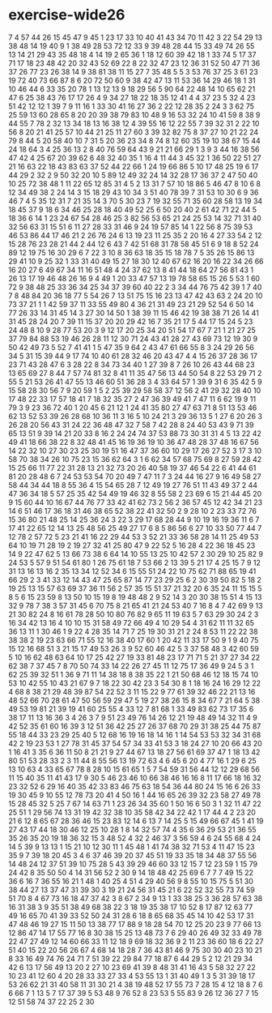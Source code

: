 # exercise-wide26
7
4
57
44
26
15
45
47
9
45
1
23
17
33
10
40
41
43
34
70
11
42
3
22
54
29
13
38
48
14
19
40
9
1
38
49
28
53
72
12
33
9
39
48
28
44
15
33
49
74
26
55
13
14
21
29
43
35
48
18
4
14
19
2
65
36
1
18
12
60
39
42
18
1
33
74
5
17
37
71
17
18
23
48
42
20
32
43
52
69
22
8
22
32
47
23
12
36
31
52
50
47
71
36
37
26
77
23
26
38
14
9
38
81
38
11
15
27
7
35
48
5
5
3
53
76
37
25
3
61
23
19
72
40
73
66
87
8
6
20
72
50
60
9
38
42
47
13
11
53
36
14
29
46
18
1
31
10
46
44
6
33
35
20
78
1
13
12
13
9
18
29
56
5
90
64
22
48
14
10
65
62
21
47
6
25
38
43
76
17
17
26
4
9
34
27
18
22
18
35
12
41
4
4
37
23
5
32
4
23
51
42
12
12
1
39
7
9
11
16
1
33
30
41
16
27
36
2
22
12
28
35
2
24
3
3
62
75
25
59
13
60
28
65
8
20
20
39
38
79
83
10
48
9
16
53
32
24
10
41
59
8
38
9
44
55
7
78
2
32
13
34
18
13
16
38
12
4
39
55
16
12
22
55
7
39
32
31
2
22
10
56
8
20
21
41
25
57
10
44
21
25
11
27
60
3
39
32
82
75
8
37
27
10
21
22
24
79
8
44
5
20
58
40
10
7
31
5
20
36
23
34
8
74
8
12
60
35
19
10
38
67
15
44
24
18
64
3
4
25
36
13
2
8
40
76
59
64
43
9
21
21
66
29
1
3
9
3
44
16
38
56
47
42
4
25
67
20
39
62
6
48
32
40
35
1
16
4
11
44
3
45
32
1
36
50
22
51
27
21
16
63
22
18
43
83
63
37
52
44
22
66
1
24
19
66
86
5
10
17
48
25
19
6
17
44
29
2
32
2
9
50
32
20
10
5
89
12
49
32
24
14
32
28
17
36
37
2
47
50
40
10
25
72
38
48
1
11
22
65
12
85
31
4
5
2
13
31
7
57
10
18
86
5
46
47
8
10
6
8
12
34
49
38
2
24
14
3
15
18
29
43
10
34
3
51
40
78
39
7
31
53
10
30
6
9
36
46
7
4
5
35
12
31
7
21
35
14
3
70
5
30
23
7
19
32
55
71
35
60
28
58
13
19
34
18
45
37
9
18
6
34
46
25
28
18
40
49
52
25
6
50
20
40
2
61
42
71
22
44
5
18
36
6
14
1
23
24
67
54
28
46
25
3
82
56
53
65
21
24
25
53
14
32
71
31
40
32
56
63
31
15
51
6
11
27
28
33
31
46
9
24
19
57
85
14
1
22
56
8
75
39
53
46
53
86
44
17
46
21
2
26
76
24
6
13
19
23
11
25
35
2
20
16
4
27
33
54
2
12
15
28
76
23
28
21
44
2
44
12
6
43
7
42
51
68
31
78
58
45
51
6
9
18
8
52
24
89
12
19
75
16
30
29
6
7
22
3
10
8
36
63
18
35
15
18
78
7
5
35
26
15
86
13
29
41
10
9
25
32
1
33
31
40
49
15
27
18
30
12
40
67
62
16
20
16
22
34
26
66
16
20
27
6
49
67
34
11
16
51
48
4
24
37
62
13
8
41
44
18
64
27
56
81
43
1
26
13
17
19
46
48
26
16
9
4
49
1
20
33
47
57
13
19
78
58
65
15
26
5
53
1
60
72
9
38
48
25
33
36
34
25
34
37
39
60
40
22
2
3
34
44
76
75
42
39
1
7
40
7
8
48
84
20
36
18
77
5
54
26
7
13
51
75
15
16
23
13
47
42
43
63
2
24
20
10
73
37
21
1
1
42
59
37
11
33
55
49
80
4
36
21
31
49
23
21
29
52
54
6
50
14
77
26
33
14
31
45
14
3
27
30
14
50
1
38
39
11
15
46
42
19
38
38
71
26
14
41
31
45
28
24
20
7
39
11
15
37
20
20
29
42
16
7
35
21
17
5
44
17
15
24
5
23
24
48
8
10
9
28
77
53
20
3
9
12
17
20
25
34
20
51
54
17
67
7
21
1
21
27
25
37
79
84
88
53
19
46
26
28
11
12
30
71
24
43
41
28
27
43
69
73
12
19
30
9
50
42
49
73
5
52
7
41
41
1
5
47
35
9
64
2
43
47
61
66
55
8
3
24
29
26
56
34
5
31
15
39
44
9
17
74
10
40
61
28
32
46
20
43
47
4
4
15
26
37
28
36
17
23
71
43
28
47
6
3
28
22
8
34
73
34
40
1
27
39
8
7
26
10
26
43
44
68
23
13
65
69
27
8
44
7
57
74
81
32
8
41
11
35
47
56
13
44
50
54
8
22
53
29
71
2
55
5
21
53
26
41
47
55
13
46
60
51
36
28
3
4
33
64
57
1
39
9
31
6
35
42
5
9
15
58
28
30
56
7
9
20
59
1
5
2
25
39
29
58
58
37
12
56
2
41
29
32
28
40
10
17
48
22
33
17
57
18
41
7
18
32
35
27
2
47
36
39
49
41
7
47
11
6
62
19
9
11
79
3
9
23
36
72
40
1
20
45
6
21
12
1
24
41
35
80
27
47
63
71
8
51
13
53
46
62
13
52
53
39
26
28
68
10
36
11
3
16
5
10
24
21
3
29
36
13
5
1
27
6
20
26
3
26
28
20
56
43
31
24
22
36
48
47
32
7
58
7
42
28
8
24
40
53
43
9
71
39
65
13
51
9
39
14
21
20
33
8
16
2
24
24
74
37
53
88
73
30
31
31
4
5
13
22
42
49
41
18
66
38
22
8
32
48
41
45
16
19
36
19
10
36
47
48
28
37
48
16
67
56
14
22
32
10
27
30
23
25
30
19
51
16
47
37
36
60
10
29
17
26
27
52
3
17
3
10
58
70
38
34
26
10
75
23
15
36
62
64
3
1
6
62
34
57
68
75
69
8
27
59
28
42
15
25
66
11
77
22
31
28
13
21
32
73
20
26
40
58
19
37
46
54
22
6
41
44
61
81
20
28
48
6
7
24
53
53
54
70
20
49
7
47
11
7
3
24
44
16
27
9
16
49
58
27
58
44
34
44
18
8
55
36
4
15
54
65
28
7
12
49
19
27
76
51
11
43
49
37
2
44
47
36
34
18
5
57
25
35
42
54
49
19
46
32
8
55
58
2
23
69
6
15
21
44
45
20
9
15
60
44
10
16
67
44
76
77
33
42
41
62
73
2
56
2
36
57
45
12
42
34
21
23
14
6
51
46
17
36
18
31
46
38
65
52
38
22
41
32
50
2
9
28
10
2
23
33
72
76
15
36
80
21
48
25
14
25
36
24
3
22
3
29
17
68
28
44
9
10
19
16
19
36
11
6
7
17
41
22
65
12
14
13
25
48
56
25
49
27
17
6
8
5
86
56
6
27
10
33
50
77
44
7
12
78
2
57
72
5
23
21
41
16
22
29
44
53
3
52
21
33
36
58
28
14
11
25
49
53
64
10
19
71
28
19
2
19
27
32
41
25
80
47
9
22
52
5
16
28
4
22
36
18
45
23
14
9
22
47
62
5
13
66
73
38
6
64
14
10
55
13
25
10
42
57
2
30
29
10
25
82
9
24
53
5
57
9
51
54
61
80
1
26
75
61
18
7
53
66
2
13
39
5
21
17
4
25
15
7
9
12
31
13
16
13
16
2
35
13
34
12
52
34
6
15
55
51
24
22
10
75
62
71
88
65
19
41
66
29
2
3
41
33
12
14
43
47
25
65
87
14
77
23
29
25
6
2
30
39
50
82
5
18
2
19
25
13
15
57
63
69
37
36
11
56
2
57
35
15
51
37
21
32
20
6
35
24
11
15
15
5
8
5
6
15
23
59
8
13
50
10
15
19
8
19
48
48
2
9
52
14
3
20
30
38
15
51
4
15
13
32
9
78
7
38
3
57
31
45
6
70
75
8
21
65
41
21
24
53
40
7
16
8
4
7
42
69
9
13
21
30
82
24
8
16
61
78
28
50
10
80
76
82
9
65
11
19
63
5
7
63
29
30
24
2
3
16
34
42
13
16
4
10
10
15
31
58
49
72
66
49
4
10
29
54
4
31
62
11
11
32
65
36
13
11
1
30
46
1
9
22
4
28
35
14
71
7
25
19
30
31
21
2
24
8
53
11
22
22
38
38
38
2
19
23
63
66
71
55
12
16
38
40
17
60
1
20
42
11
33
17
50
9
1
9
40
75
15
12
16
68
51
3
21
15
17
49
53
26
3
9
52
60
46
42
5
3
37
58
48
3
42
60
59
5
10
16
62
48
63
64
10
17
25
42
27
19
33
81
48
23
17
71
71
5
21
37
27
34
22
62
38
7
37
45
7
8
70
50
74
33
14
22
26
27
45
11
12
75
17
36
49
9
24
5
3
1
62
25
39
32
51
1
36
9
71
11
14
38
18
8
38
35
22
1
21
50
68
46
12
18
15
74
10
53
10
42
55
10
43
21
67
9
7
18
22
30
42
23
3
54
30
8
1
18
16
24
16
29
12
22
4
68
8
38
21
29
48
39
87
54
22
52
3
11
15
22
9
77
61
39
32
46
22
21
13
16
48
52
66
70
28
61
47
50
56
59
29
47
5
19
27
38
26
15
8
34
67
7
21
64
5
38
49
53
19
81
21
39
19
41
60
25
55
4
33
12
7
81
68
1
33
49
83
62
73
17
35
6
38
17
11
13
16
36
3
4
26
3
7
9
51
23
49
76
14
26
12
21
19
48
49
14
32
11
4
9
42
52
35
61
60
16
39
3
12
51
36
42
25
27
26
37
68
70
29
31
38
25
44
75
87
55
18
44
33
23
29
25
40
5
12
68
16
19
16
18
14
16
1
14
54
53
53
32
34
31
68
42
2
19
23
53
1
27
78
31
45
37
54
57
34
33
41
53
3
18
24
27
10
20
66
43
20
1
16
41
3
35
6
36
11
50
8
21
21
9
27
44
67
13
18
27
56
61
69
37
47
1
18
13
42
80
51
53
28
33
2
3
11
44
8
55
56
13
19
72
63
4
6
45
6
20
4
77
16
1
29
6
25
13
10
63
4
33
65
67
78
8
28
10
15
61
65
1
5
7
54
59
31
56
44
12
12
29
68
56
11
15
40
35
11
41
43
17
9
30
5
46
23
46
10
66
38
46
16
16
8
11
17
66
18
16
32
23
32
52
6
29
16
40
35
42
33
83
46
75
63
18
54
36
44
80
24
15
16
6
26
33
19
30
45
9
10
55
12
78
73
20
41
4
50
16
1
44
16
65
26
39
32
23
58
27
49
78
15
28
45
32
5
25
7
67
14
63
71
1
23
26
34
35
60
1
50
16
6
50
3
1
32
11
47
22
25
51
1
29
56
74
13
31
19
42
32
38
10
35
58
42
34
22
42
1
17
44
4
2
23
20
21
6
12
8
65
67
28
36
46
15
23
83
12
14
6
13
7
14
25
5
15
49
66
67
45
1
41
19
27
43
17
44
18
30
46
12
25
10
28
1
8
14
32
57
74
4
35
6
36
29
53
21
36
55
35
26
35
20
19
18
36
32
15
3
48
52
4
32
2
46
37
3
56
59
4
6
24
55
68
4
24
14
5
39
9
13
13
1
15
21
10
12
30
11
1
45
48
1
41
74
38
32
71
53
4
11
47
15
23
35
9
7
39
18
20
45
3
4
6
37
46
39
20
37
45
51
19
33
35
18
34
48
37
55
56
14
48
24
12
37
51
39
10
75
28
5
43
39
29
46
60
33
12
15
7
12
23
59
1
15
79
24
42
8
35
50
50
4
14
31
56
52
2
30
9
14
18
48
42
25
69
6
7
7
7
49
15
22
36
6
16
7
36
55
16
21
1
48
1
40
25
4
51
4
29
40
56
9
8
55
10
15
75
5
51
30
38
44
27
13
37
47
31
39
30
3
19
21
24
56
31
45
21
6
22
52
32
55
73
74
59
51
70
8
4
67
73
16
18
47
37
42
3
8
67
2
34
9
13
1
33
38
25
3
36
28
57
63
38
16
31
38
3
9
35
51
38
49
68
38
22
3
18
19
35
38
17
10
52
8
17
87
12
63
77
49
16
65
70
41
39
33
52
50
24
31
28
6
18
8
65
68
35
45
14
10
42
53
17
31
47
48
46
19
27
15
11
50
13
38
77
17
88
9
18
28
54
70
12
25
20
23
9
77
66
13
12
86
47
14
17
55
77
16
8
30
38
15
25
13
48
73
7
6
29
40
26
49
32
33
49
78
22
47
27
49
12
14
60
66
33
11
12
18
9
69
18
32
36
9
2
11
23
36
60
18
6
22
27
51
40
15
22
20
56
26
67
4
68
14
18
28
7
36
43
81
46
9
75
30
30
40
23
10
21
8
33
16
49
74
76
24
71
7
51
39
22
29
84
77
18
87
6
44
29
5
2
12
21
29
34
42
6
13
17
56
49
13
20
2
27
10
23
69
41
39
8
48
31
41
16
43
5
58
32
27
22
10
23
41
12
60
4
20
28
33
33
27
33
4
53
55
13
1
31
40
49
1
3
5
31
39
18
17
53
26
62
21
31
40
58
11
31
30
21
4
38
19
48
52
17
55
73
7
28
15
4
12
18
8
7
6
6
66
7
1
13
5
7
17
37
39
5
53
48
9
76
52
8
23
53
5
55
83
9
26
12
36
27
7
15
12
51
58
74
37
22
25
2
30
